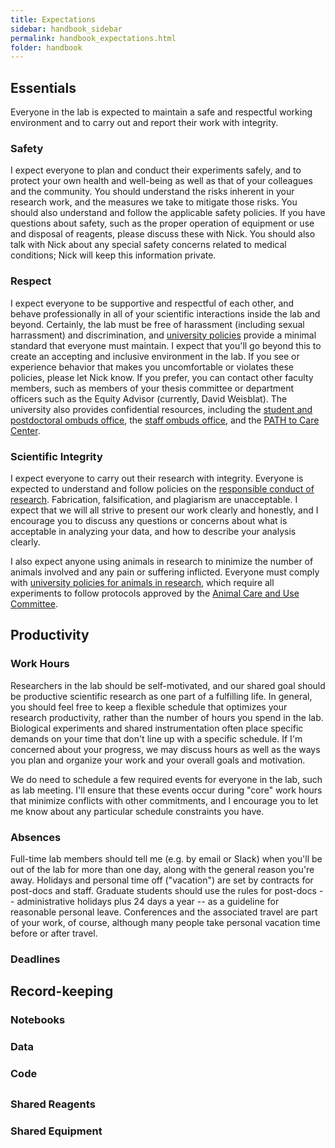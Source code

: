 ```yaml
---
title: Expectations
sidebar: handbook_sidebar
permalink: handbook_expectations.html
folder: handbook
---
```


## Essentials

Everyone in the lab is expected to maintain a safe and respectful
working environment and to carry out and report their work with
integrity.

### Safety

I expect everyone to plan and conduct their experiments safely, and to
protect your own health and well-being as well as that of your
colleagues and the community. You should understand the risks inherent
in your research work, and the measures we take to mitigate those
risks. You should also understand and follow the applicable safety
policies. If you have questions about safety, such as the proper
operation of equipment or use and disposal of reagents, please discuss
these with Nick. You should also talk with Nick about any special
safety concerns related to medical conditions; Nick will keep this
information private.

### Respect

I expect everyone to be supportive and respectful of each other, and
behave professionally in all of your scientific interactions inside
the lab and beyond. Certainly, the lab must be free of harassment
(including sexual harrassment) and discrimination, and [university
policies](https://ophd.berkeley.edu/policies-and-procedures) provide a
minimal standard that everyone must maintain. I expect that you'll go
beyond this to create an accepting and inclusive environment in the
lab. If you see or experience behavior that makes you uncomfortable or
violates these policies, please let Nick know. If you prefer, you can
contact other faculty members, such as members of your thesis
committee or department officers such as the Equity Advisor
(currently, David Weisblat). The university also provides confidential
resources, including the [student and postdoctoral ombuds
office](https://sa.berkeley.edu/ombuds), the [staff ombuds
office](https://staffombuds.berkeley.edu/home), and the [PATH to Care
Center](care.berkeley.edu).

### Scientific Integrity

I expect everyone to carry out their research with integrity. Everyone
is expected to understand and follow policies on the [responsible
conduct of
research](https://vcresearch.berkeley.edu/research-policies/research-compliance/research-misconduct). Fabrication,
falsification, and plagiarism are unacceptable. I expect that we will
all strive to present our work clearly and honestly, and I encourage
you to discuss any questions or concerns about what is acceptable in
analyzing your data, and how to describe your analysis clearly.

I also expect anyone using animals in research to minimize the number
of animals involved and any pain or suffering inflicted. Everyone must
comply with [university policies for animals in
research](https://acuc.berkeley.edu/guidelines.html), which require
all experiments to follow protocols approved by the [Animal Care and
Use Committee](https://acuc.berkeley.edu). 

## Productivity

### Work Hours

Researchers in the lab should be self-motivated, and our shared goal
should be productive scientific research as one part of a fulfilling
life. In general, you should feel free to keep a flexible schedule
that optimizes your research productivity, rather than the number of
hours you spend in the lab. Biological experiments and shared
instrumentation often place specific demands on your time that don't
line up with a specific schedule. If I'm concerned about your
progress, we may discuss hours as well as the ways you plan and
organize your work and your overall goals and motivation.

We do need to schedule a few required events for everyone in the lab,
such as lab meeting. I'll ensure that these events occur during "core"
work hours that minimize conflicts with other commitments, and I
encourage you to let me know about any particular schedule constraints
you have.

### Absences

Full-time lab members should tell me (e.g. by email or Slack) when
you'll be out of the lab for more than one day, along with the general
reason you're away. Holidays and personal time off ("vacation") are
set by contracts for post-docs and staff. Graduate students should use
the rules for post-docs -- administrative holidays plus 24 days a year
-- as a guideline for reasonable personal leave. Conferences and the
associated travel are part of your work, of course, although many
people take personal vacation time before or after travel.

### Deadlines

## Record-keeping

### Notebooks

### Data

### Code

## 

### Shared Reagents

### Shared Equipment

##

### 
